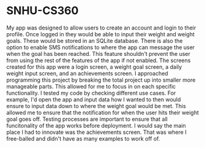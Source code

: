 # SNHU-CS360

My app was designed to allow users to create an account and login to their profile. Once logged in they would be able to input their weight and weight goals. These would be stored in an SQLite database. There is also the option to enable SMS notifications to where the app can message the user when the goal has been reached. This feature shouldn't prevent the user from using the rest of the features of the app if not enabled. The screens created for this app were a login screen, a weight goal screen, a daily weight input screen, and an achievements screen. I approached programming this project by breaking the total project up into smaller more manageable parts. This allowed for me to focus in on each specific functionality. I tested my code by checking different use cases. For example, I'd open the app and input data how I wanted to then would ensure to input data down to where the weight goal would be met. This allowed me to ensure that the notification for when the user hits their weight goal goes off. Testing processes are important to ensure that all funcitonality of the app works before deployment. I would say the main place I had to innovate was the achievements screen. That was where I free-balled and didn't have as many examples to work off of.
